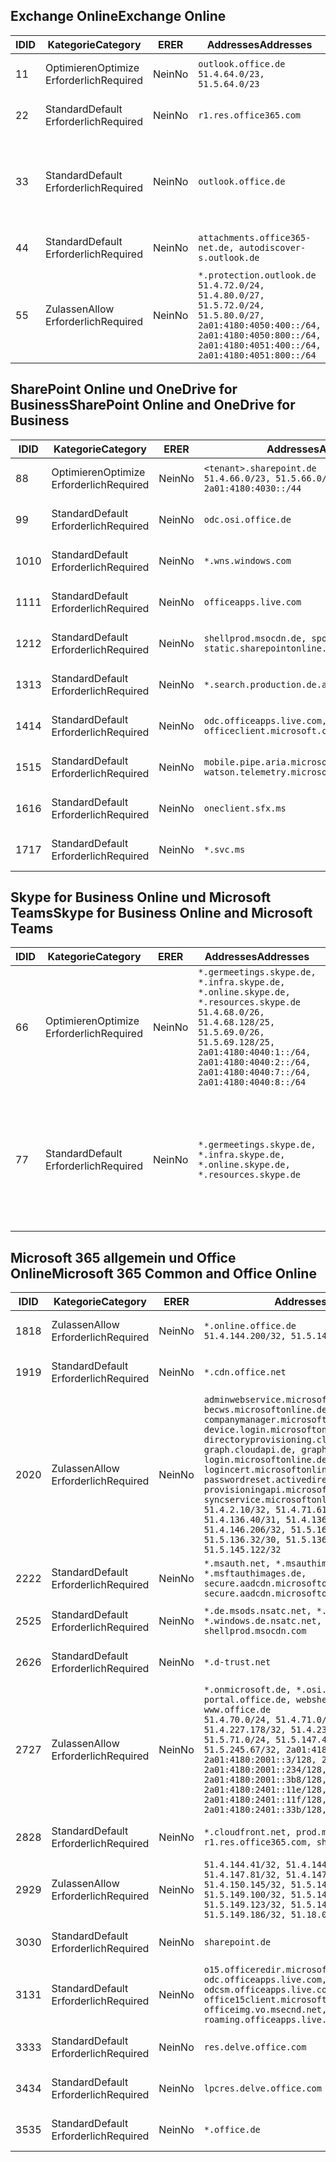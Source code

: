 <!--THIS FILE IS AUTOMATICALLY GENERATED. MANUAL CHANGES WILL BE OVERWRITTEN.-->
<!--Please contact the Office 365 Endpoints team with any questions.-->
<!--Germany endpoints version 2020120100-->
<!--File generated 2020-12-01 11:00:02.0901-->

## <a name="exchange-online"></a><span data-ttu-id="a6ba5-101">Exchange Online</span><span class="sxs-lookup"><span data-stu-id="a6ba5-101">Exchange Online</span></span>

<span data-ttu-id="a6ba5-102">ID</span><span class="sxs-lookup"><span data-stu-id="a6ba5-102">ID</span></span> | <span data-ttu-id="a6ba5-103">Kategorie</span><span class="sxs-lookup"><span data-stu-id="a6ba5-103">Category</span></span> | <span data-ttu-id="a6ba5-104">ER</span><span class="sxs-lookup"><span data-stu-id="a6ba5-104">ER</span></span> | <span data-ttu-id="a6ba5-105">Addresses</span><span class="sxs-lookup"><span data-stu-id="a6ba5-105">Addresses</span></span> | <span data-ttu-id="a6ba5-106">Ports</span><span class="sxs-lookup"><span data-stu-id="a6ba5-106">Ports</span></span>
-- | -------------------- | -- | ----------------------------------------------------------------------------------------------------------------------------------------------------------------------------------------- | -------------------------------
<span data-ttu-id="a6ba5-107">1</span><span class="sxs-lookup"><span data-stu-id="a6ba5-107">1</span></span> | <span data-ttu-id="a6ba5-108">Optimieren</span><span class="sxs-lookup"><span data-stu-id="a6ba5-108">Optimize</span></span><BR><span data-ttu-id="a6ba5-109">Erforderlich</span><span class="sxs-lookup"><span data-stu-id="a6ba5-109">Required</span></span> | <span data-ttu-id="a6ba5-110">Nein</span><span class="sxs-lookup"><span data-stu-id="a6ba5-110">No</span></span> | `outlook.office.de`<BR>`51.4.64.0/23, 51.5.64.0/23` | <span data-ttu-id="a6ba5-111">**TCP:** 443, 80</span><span class="sxs-lookup"><span data-stu-id="a6ba5-111">**TCP:** 443, 80</span></span>
<span data-ttu-id="a6ba5-112">2</span><span class="sxs-lookup"><span data-stu-id="a6ba5-112">2</span></span> | <span data-ttu-id="a6ba5-113">Standard</span><span class="sxs-lookup"><span data-stu-id="a6ba5-113">Default</span></span><BR><span data-ttu-id="a6ba5-114">Erforderlich</span><span class="sxs-lookup"><span data-stu-id="a6ba5-114">Required</span></span> | <span data-ttu-id="a6ba5-115">Nein</span><span class="sxs-lookup"><span data-stu-id="a6ba5-115">No</span></span> | `r1.res.office365.com` | <span data-ttu-id="a6ba5-116">**TCP:** 443, 80</span><span class="sxs-lookup"><span data-stu-id="a6ba5-116">**TCP:** 443, 80</span></span>
<span data-ttu-id="a6ba5-117">3</span><span class="sxs-lookup"><span data-stu-id="a6ba5-117">3</span></span> | <span data-ttu-id="a6ba5-118">Standard</span><span class="sxs-lookup"><span data-stu-id="a6ba5-118">Default</span></span><BR><span data-ttu-id="a6ba5-119">Erforderlich</span><span class="sxs-lookup"><span data-stu-id="a6ba5-119">Required</span></span> | <span data-ttu-id="a6ba5-120">Nein</span><span class="sxs-lookup"><span data-stu-id="a6ba5-120">No</span></span> | `outlook.office.de` | <span data-ttu-id="a6ba5-121">**TCP:** 143, 25, 587, 993, 995</span><span class="sxs-lookup"><span data-stu-id="a6ba5-121">**TCP:** 143, 25, 587, 993, 995</span></span>
<span data-ttu-id="a6ba5-122">4</span><span class="sxs-lookup"><span data-stu-id="a6ba5-122">4</span></span> | <span data-ttu-id="a6ba5-123">Standard</span><span class="sxs-lookup"><span data-stu-id="a6ba5-123">Default</span></span><BR><span data-ttu-id="a6ba5-124">Erforderlich</span><span class="sxs-lookup"><span data-stu-id="a6ba5-124">Required</span></span> | <span data-ttu-id="a6ba5-125">Nein</span><span class="sxs-lookup"><span data-stu-id="a6ba5-125">No</span></span> | `attachments.office365-net.de, autodiscover-s.outlook.de` | <span data-ttu-id="a6ba5-126">**TCP:** 443, 80</span><span class="sxs-lookup"><span data-stu-id="a6ba5-126">**TCP:** 443, 80</span></span>
<span data-ttu-id="a6ba5-127">5</span><span class="sxs-lookup"><span data-stu-id="a6ba5-127">5</span></span> | <span data-ttu-id="a6ba5-128">Zulassen</span><span class="sxs-lookup"><span data-stu-id="a6ba5-128">Allow</span></span><BR><span data-ttu-id="a6ba5-129">Erforderlich</span><span class="sxs-lookup"><span data-stu-id="a6ba5-129">Required</span></span> | <span data-ttu-id="a6ba5-130">Nein</span><span class="sxs-lookup"><span data-stu-id="a6ba5-130">No</span></span> | `*.protection.outlook.de`<BR>`51.4.72.0/24, 51.4.80.0/27, 51.5.72.0/24, 51.5.80.0/27, 2a01:4180:4050:400::/64, 2a01:4180:4050:800::/64, 2a01:4180:4051:400::/64, 2a01:4180:4051:800::/64` | <span data-ttu-id="a6ba5-131">**TCP:** 25, 443</span><span class="sxs-lookup"><span data-stu-id="a6ba5-131">**TCP:** 25, 443</span></span>

## <a name="sharepoint-online-and-onedrive-for-business"></a><span data-ttu-id="a6ba5-132">SharePoint Online und OneDrive for Business</span><span class="sxs-lookup"><span data-stu-id="a6ba5-132">SharePoint Online and OneDrive for Business</span></span>

<span data-ttu-id="a6ba5-133">ID</span><span class="sxs-lookup"><span data-stu-id="a6ba5-133">ID</span></span> | <span data-ttu-id="a6ba5-134">Kategorie</span><span class="sxs-lookup"><span data-stu-id="a6ba5-134">Category</span></span> | <span data-ttu-id="a6ba5-135">ER</span><span class="sxs-lookup"><span data-stu-id="a6ba5-135">ER</span></span> | <span data-ttu-id="a6ba5-136">Addresses</span><span class="sxs-lookup"><span data-stu-id="a6ba5-136">Addresses</span></span> | <span data-ttu-id="a6ba5-137">Ports</span><span class="sxs-lookup"><span data-stu-id="a6ba5-137">Ports</span></span>
-- | -------------------- | -- | ------------------------------------------------------------------------------ | ----------------
<span data-ttu-id="a6ba5-138">8</span><span class="sxs-lookup"><span data-stu-id="a6ba5-138">8</span></span> | <span data-ttu-id="a6ba5-139">Optimieren</span><span class="sxs-lookup"><span data-stu-id="a6ba5-139">Optimize</span></span><BR><span data-ttu-id="a6ba5-140">Erforderlich</span><span class="sxs-lookup"><span data-stu-id="a6ba5-140">Required</span></span> | <span data-ttu-id="a6ba5-141">Nein</span><span class="sxs-lookup"><span data-stu-id="a6ba5-141">No</span></span> | `<tenant>.sharepoint.de`<BR>`51.4.66.0/23, 51.5.66.0/23, 2a01:4180:4030::/44` | <span data-ttu-id="a6ba5-142">**TCP:** 443, 80</span><span class="sxs-lookup"><span data-stu-id="a6ba5-142">**TCP:** 443, 80</span></span>
<span data-ttu-id="a6ba5-143">9</span><span class="sxs-lookup"><span data-stu-id="a6ba5-143">9</span></span> | <span data-ttu-id="a6ba5-144">Standard</span><span class="sxs-lookup"><span data-stu-id="a6ba5-144">Default</span></span><BR><span data-ttu-id="a6ba5-145">Erforderlich</span><span class="sxs-lookup"><span data-stu-id="a6ba5-145">Required</span></span> | <span data-ttu-id="a6ba5-146">Nein</span><span class="sxs-lookup"><span data-stu-id="a6ba5-146">No</span></span> | `odc.osi.office.de` | <span data-ttu-id="a6ba5-147">**TCP:** 443, 80</span><span class="sxs-lookup"><span data-stu-id="a6ba5-147">**TCP:** 443, 80</span></span>
<span data-ttu-id="a6ba5-148">10</span><span class="sxs-lookup"><span data-stu-id="a6ba5-148">10</span></span> | <span data-ttu-id="a6ba5-149">Standard</span><span class="sxs-lookup"><span data-stu-id="a6ba5-149">Default</span></span><BR><span data-ttu-id="a6ba5-150">Erforderlich</span><span class="sxs-lookup"><span data-stu-id="a6ba5-150">Required</span></span> | <span data-ttu-id="a6ba5-151">Nein</span><span class="sxs-lookup"><span data-stu-id="a6ba5-151">No</span></span> | `*.wns.windows.com` | <span data-ttu-id="a6ba5-152">**TCP:** 443, 80</span><span class="sxs-lookup"><span data-stu-id="a6ba5-152">**TCP:** 443, 80</span></span>
<span data-ttu-id="a6ba5-153">11</span><span class="sxs-lookup"><span data-stu-id="a6ba5-153">11</span></span> | <span data-ttu-id="a6ba5-154">Standard</span><span class="sxs-lookup"><span data-stu-id="a6ba5-154">Default</span></span><BR><span data-ttu-id="a6ba5-155">Erforderlich</span><span class="sxs-lookup"><span data-stu-id="a6ba5-155">Required</span></span> | <span data-ttu-id="a6ba5-156">Nein</span><span class="sxs-lookup"><span data-stu-id="a6ba5-156">No</span></span> | `officeapps.live.com` | <span data-ttu-id="a6ba5-157">**TCP:** 443, 80</span><span class="sxs-lookup"><span data-stu-id="a6ba5-157">**TCP:** 443, 80</span></span>
<span data-ttu-id="a6ba5-158">12</span><span class="sxs-lookup"><span data-stu-id="a6ba5-158">12</span></span> | <span data-ttu-id="a6ba5-159">Standard</span><span class="sxs-lookup"><span data-stu-id="a6ba5-159">Default</span></span><BR><span data-ttu-id="a6ba5-160">Erforderlich</span><span class="sxs-lookup"><span data-stu-id="a6ba5-160">Required</span></span> | <span data-ttu-id="a6ba5-161">Nein</span><span class="sxs-lookup"><span data-stu-id="a6ba5-161">No</span></span> | `shellprod.msocdn.de, spoprod-a.akamaihd.net, static.sharepointonline.com` | <span data-ttu-id="a6ba5-162">**TCP:** 443, 80</span><span class="sxs-lookup"><span data-stu-id="a6ba5-162">**TCP:** 443, 80</span></span>
<span data-ttu-id="a6ba5-163">13</span><span class="sxs-lookup"><span data-stu-id="a6ba5-163">13</span></span> | <span data-ttu-id="a6ba5-164">Standard</span><span class="sxs-lookup"><span data-stu-id="a6ba5-164">Default</span></span><BR><span data-ttu-id="a6ba5-165">Erforderlich</span><span class="sxs-lookup"><span data-stu-id="a6ba5-165">Required</span></span> | <span data-ttu-id="a6ba5-166">Nein</span><span class="sxs-lookup"><span data-stu-id="a6ba5-166">No</span></span> | `*.search.production.de.azuretrafficmanager.de` | <span data-ttu-id="a6ba5-167">**TCP:** 443</span><span class="sxs-lookup"><span data-stu-id="a6ba5-167">**TCP:** 443</span></span>
<span data-ttu-id="a6ba5-168">14</span><span class="sxs-lookup"><span data-stu-id="a6ba5-168">14</span></span> | <span data-ttu-id="a6ba5-169">Standard</span><span class="sxs-lookup"><span data-stu-id="a6ba5-169">Default</span></span><BR><span data-ttu-id="a6ba5-170">Erforderlich</span><span class="sxs-lookup"><span data-stu-id="a6ba5-170">Required</span></span> | <span data-ttu-id="a6ba5-171">Nein</span><span class="sxs-lookup"><span data-stu-id="a6ba5-171">No</span></span> | `odc.officeapps.live.com, officeclient.microsoft.com` | <span data-ttu-id="a6ba5-172">**TCP:** 443, 80</span><span class="sxs-lookup"><span data-stu-id="a6ba5-172">**TCP:** 443, 80</span></span>
<span data-ttu-id="a6ba5-173">15</span><span class="sxs-lookup"><span data-stu-id="a6ba5-173">15</span></span> | <span data-ttu-id="a6ba5-174">Standard</span><span class="sxs-lookup"><span data-stu-id="a6ba5-174">Default</span></span><BR><span data-ttu-id="a6ba5-175">Erforderlich</span><span class="sxs-lookup"><span data-stu-id="a6ba5-175">Required</span></span> | <span data-ttu-id="a6ba5-176">Nein</span><span class="sxs-lookup"><span data-stu-id="a6ba5-176">No</span></span> | `mobile.pipe.aria.microsoft.com, ssw.live.com, watson.telemetry.microsoft.com` | <span data-ttu-id="a6ba5-177">**TCP:** 443, 80</span><span class="sxs-lookup"><span data-stu-id="a6ba5-177">**TCP:** 443, 80</span></span>
<span data-ttu-id="a6ba5-178">16</span><span class="sxs-lookup"><span data-stu-id="a6ba5-178">16</span></span> | <span data-ttu-id="a6ba5-179">Standard</span><span class="sxs-lookup"><span data-stu-id="a6ba5-179">Default</span></span><BR><span data-ttu-id="a6ba5-180">Erforderlich</span><span class="sxs-lookup"><span data-stu-id="a6ba5-180">Required</span></span> | <span data-ttu-id="a6ba5-181">Nein</span><span class="sxs-lookup"><span data-stu-id="a6ba5-181">No</span></span> | `oneclient.sfx.ms` | <span data-ttu-id="a6ba5-182">**TCP:** 443, 80</span><span class="sxs-lookup"><span data-stu-id="a6ba5-182">**TCP:** 443, 80</span></span>
<span data-ttu-id="a6ba5-183">17</span><span class="sxs-lookup"><span data-stu-id="a6ba5-183">17</span></span> | <span data-ttu-id="a6ba5-184">Standard</span><span class="sxs-lookup"><span data-stu-id="a6ba5-184">Default</span></span><BR><span data-ttu-id="a6ba5-185">Erforderlich</span><span class="sxs-lookup"><span data-stu-id="a6ba5-185">Required</span></span> | <span data-ttu-id="a6ba5-186">Nein</span><span class="sxs-lookup"><span data-stu-id="a6ba5-186">No</span></span> | `*.svc.ms` | <span data-ttu-id="a6ba5-187">**TCP:** 443, 80</span><span class="sxs-lookup"><span data-stu-id="a6ba5-187">**TCP:** 443, 80</span></span>

## <a name="skype-for-business-online-and-microsoft-teams"></a><span data-ttu-id="a6ba5-188">Skype for Business Online und Microsoft Teams</span><span class="sxs-lookup"><span data-stu-id="a6ba5-188">Skype for Business Online and Microsoft Teams</span></span>

<span data-ttu-id="a6ba5-189">ID</span><span class="sxs-lookup"><span data-stu-id="a6ba5-189">ID</span></span> | <span data-ttu-id="a6ba5-190">Kategorie</span><span class="sxs-lookup"><span data-stu-id="a6ba5-190">Category</span></span> | <span data-ttu-id="a6ba5-191">ER</span><span class="sxs-lookup"><span data-stu-id="a6ba5-191">ER</span></span> | <span data-ttu-id="a6ba5-192">Addresses</span><span class="sxs-lookup"><span data-stu-id="a6ba5-192">Addresses</span></span> | <span data-ttu-id="a6ba5-193">Ports</span><span class="sxs-lookup"><span data-stu-id="a6ba5-193">Ports</span></span>
-- | -------------------- | -- | ----------------------------------------------------------------------------------------------------------------------------------------------------------------------------------------------------------------------------------------------- | --------------------------------------------------
<span data-ttu-id="a6ba5-194">6</span><span class="sxs-lookup"><span data-stu-id="a6ba5-194">6</span></span> | <span data-ttu-id="a6ba5-195">Optimieren</span><span class="sxs-lookup"><span data-stu-id="a6ba5-195">Optimize</span></span><BR><span data-ttu-id="a6ba5-196">Erforderlich</span><span class="sxs-lookup"><span data-stu-id="a6ba5-196">Required</span></span> | <span data-ttu-id="a6ba5-197">Nein</span><span class="sxs-lookup"><span data-stu-id="a6ba5-197">No</span></span> | `*.germeetings.skype.de, *.infra.skype.de, *.online.skype.de, *.resources.skype.de`<BR>`51.4.68.0/26, 51.4.68.128/25, 51.5.69.0/26, 51.5.69.128/25, 2a01:4180:4040:1::/64, 2a01:4180:4040:2::/64, 2a01:4180:4040:7::/64, 2a01:4180:4040:8::/64` | <span data-ttu-id="a6ba5-198">**TCP:** 443, 80</span><span class="sxs-lookup"><span data-stu-id="a6ba5-198">**TCP:** 443, 80</span></span><BR><span data-ttu-id="a6ba5-199">**UDP:** 3478</span><span class="sxs-lookup"><span data-stu-id="a6ba5-199">**UDP:** 3478</span></span>
<span data-ttu-id="a6ba5-200">7</span><span class="sxs-lookup"><span data-stu-id="a6ba5-200">7</span></span> | <span data-ttu-id="a6ba5-201">Standard</span><span class="sxs-lookup"><span data-stu-id="a6ba5-201">Default</span></span><BR><span data-ttu-id="a6ba5-202">Erforderlich</span><span class="sxs-lookup"><span data-stu-id="a6ba5-202">Required</span></span> | <span data-ttu-id="a6ba5-203">Nein</span><span class="sxs-lookup"><span data-stu-id="a6ba5-203">No</span></span> | `*.germeetings.skype.de, *.infra.skype.de, *.online.skype.de, *.resources.skype.de` | <span data-ttu-id="a6ba5-204">**TCP:** 5061, 50000-59999</span><span class="sxs-lookup"><span data-stu-id="a6ba5-204">**TCP:** 5061, 50000-59999</span></span><BR><span data-ttu-id="a6ba5-205">**UDP:** 50000-59999</span><span class="sxs-lookup"><span data-stu-id="a6ba5-205">**UDP:** 50000-59999</span></span>

## <a name="microsoft-365-common-and-office-online"></a><span data-ttu-id="a6ba5-206">Microsoft 365 allgemein und Office Online</span><span class="sxs-lookup"><span data-stu-id="a6ba5-206">Microsoft 365 Common and Office Online</span></span>

<span data-ttu-id="a6ba5-207">ID</span><span class="sxs-lookup"><span data-stu-id="a6ba5-207">ID</span></span> | <span data-ttu-id="a6ba5-208">Kategorie</span><span class="sxs-lookup"><span data-stu-id="a6ba5-208">Category</span></span> | <span data-ttu-id="a6ba5-209">ER</span><span class="sxs-lookup"><span data-stu-id="a6ba5-209">ER</span></span> | <span data-ttu-id="a6ba5-210">Addresses</span><span class="sxs-lookup"><span data-stu-id="a6ba5-210">Addresses</span></span> | <span data-ttu-id="a6ba5-211">Ports</span><span class="sxs-lookup"><span data-stu-id="a6ba5-211">Ports</span></span>
-- | ------------------- | -- | -------------------------------------------------------------------------------------------------------------------------------------------------------------------------------------------------------------------------------------------------------------------------------------------------------------------------------------------------------------------------------------------------------------------------------------------------------------------------------------------------------------------------------------------------------------------------------------------------------------------------- | ----------------
<span data-ttu-id="a6ba5-212">18</span><span class="sxs-lookup"><span data-stu-id="a6ba5-212">18</span></span> | <span data-ttu-id="a6ba5-213">Zulassen</span><span class="sxs-lookup"><span data-stu-id="a6ba5-213">Allow</span></span><BR><span data-ttu-id="a6ba5-214">Erforderlich</span><span class="sxs-lookup"><span data-stu-id="a6ba5-214">Required</span></span> | <span data-ttu-id="a6ba5-215">Nein</span><span class="sxs-lookup"><span data-stu-id="a6ba5-215">No</span></span> | `*.online.office.de`<BR>`51.4.144.200/32, 51.5.149.3/32, 51.18.16.0/23` | <span data-ttu-id="a6ba5-216">**TCP:** 443</span><span class="sxs-lookup"><span data-stu-id="a6ba5-216">**TCP:** 443</span></span>
<span data-ttu-id="a6ba5-217">19</span><span class="sxs-lookup"><span data-stu-id="a6ba5-217">19</span></span> | <span data-ttu-id="a6ba5-218">Standard</span><span class="sxs-lookup"><span data-stu-id="a6ba5-218">Default</span></span><BR><span data-ttu-id="a6ba5-219">Erforderlich</span><span class="sxs-lookup"><span data-stu-id="a6ba5-219">Required</span></span> | <span data-ttu-id="a6ba5-220">Nein</span><span class="sxs-lookup"><span data-stu-id="a6ba5-220">No</span></span> | `*.cdn.office.net` | <span data-ttu-id="a6ba5-221">**TCP:** 443</span><span class="sxs-lookup"><span data-stu-id="a6ba5-221">**TCP:** 443</span></span>
<span data-ttu-id="a6ba5-222">20</span><span class="sxs-lookup"><span data-stu-id="a6ba5-222">20</span></span> | <span data-ttu-id="a6ba5-223">Zulassen</span><span class="sxs-lookup"><span data-stu-id="a6ba5-223">Allow</span></span><BR><span data-ttu-id="a6ba5-224">Erforderlich</span><span class="sxs-lookup"><span data-stu-id="a6ba5-224">Required</span></span> | <span data-ttu-id="a6ba5-225">Nein</span><span class="sxs-lookup"><span data-stu-id="a6ba5-225">No</span></span> | `adminwebservice.microsoftonline.de, becws.microsoftonline.de, companymanager.microsoftonline.de, device.login.microsoftonline.de, directoryprovisioning.cloudapi.de, graph.cloudapi.de, graph.microsoft.de, login.microsoftonline.de, logincert.microsoftonline.de, pas.cloudapi.de, passwordreset.activedirectory.microsoftazure.de, provisioningapi.microsoftonline.de, syncservice.microsoftonline.de`<BR>`51.4.2.10/32, 51.4.71.61/32, 51.4.136.38/31, 51.4.136.40/31, 51.4.136.42/32, 51.4.146.38/32, 51.4.146.206/32, 51.5.16.7/32, 51.5.71.22/32, 51.5.136.32/30, 51.5.136.36/32, 51.5.145.29/32, 51.5.145.122/32` | <span data-ttu-id="a6ba5-226">**TCP:** 443, 80</span><span class="sxs-lookup"><span data-stu-id="a6ba5-226">**TCP:** 443, 80</span></span>
<span data-ttu-id="a6ba5-227">22</span><span class="sxs-lookup"><span data-stu-id="a6ba5-227">22</span></span> | <span data-ttu-id="a6ba5-228">Standard</span><span class="sxs-lookup"><span data-stu-id="a6ba5-228">Default</span></span><BR><span data-ttu-id="a6ba5-229">Erforderlich</span><span class="sxs-lookup"><span data-stu-id="a6ba5-229">Required</span></span> | <span data-ttu-id="a6ba5-230">Nein</span><span class="sxs-lookup"><span data-stu-id="a6ba5-230">No</span></span> | `*.msauth.net, *.msauthimages.de, *.msftauth.net, *.msftauthimages.de, secure.aadcdn.microsoftonline-p.com, secure.aadcdn.microsoftonline-p.de` | <span data-ttu-id="a6ba5-231">**TCP:** 443, 80</span><span class="sxs-lookup"><span data-stu-id="a6ba5-231">**TCP:** 443, 80</span></span>
<span data-ttu-id="a6ba5-232">25</span><span class="sxs-lookup"><span data-stu-id="a6ba5-232">25</span></span> | <span data-ttu-id="a6ba5-233">Standard</span><span class="sxs-lookup"><span data-stu-id="a6ba5-233">Default</span></span><BR><span data-ttu-id="a6ba5-234">Erforderlich</span><span class="sxs-lookup"><span data-stu-id="a6ba5-234">Required</span></span> | <span data-ttu-id="a6ba5-235">Nein</span><span class="sxs-lookup"><span data-stu-id="a6ba5-235">No</span></span> | `*.de.msods.nsatc.net, *.office.de.akadns.net, *.windows.de.nsatc.net, officehome.msocdn.de, shellprod.msocdn.com` | <span data-ttu-id="a6ba5-236">**TCP:** 443, 80</span><span class="sxs-lookup"><span data-stu-id="a6ba5-236">**TCP:** 443, 80</span></span>
<span data-ttu-id="a6ba5-237">26</span><span class="sxs-lookup"><span data-stu-id="a6ba5-237">26</span></span> | <span data-ttu-id="a6ba5-238">Standard</span><span class="sxs-lookup"><span data-stu-id="a6ba5-238">Default</span></span><BR><span data-ttu-id="a6ba5-239">Erforderlich</span><span class="sxs-lookup"><span data-stu-id="a6ba5-239">Required</span></span> | <span data-ttu-id="a6ba5-240">Nein</span><span class="sxs-lookup"><span data-stu-id="a6ba5-240">No</span></span> | `*.d-trust.net` | <span data-ttu-id="a6ba5-241">**TCP:** 443, 80</span><span class="sxs-lookup"><span data-stu-id="a6ba5-241">**TCP:** 443, 80</span></span>
<span data-ttu-id="a6ba5-242">27</span><span class="sxs-lookup"><span data-stu-id="a6ba5-242">27</span></span> | <span data-ttu-id="a6ba5-243">Zulassen</span><span class="sxs-lookup"><span data-stu-id="a6ba5-243">Allow</span></span><BR><span data-ttu-id="a6ba5-244">Erforderlich</span><span class="sxs-lookup"><span data-stu-id="a6ba5-244">Required</span></span> | <span data-ttu-id="a6ba5-245">Nein</span><span class="sxs-lookup"><span data-stu-id="a6ba5-245">No</span></span> | `*.onmicrosoft.de, *.osi.office.de, office.de, portal.office.de, webshell.suite.office.de, www.office.de`<BR>`51.4.70.0/24, 51.4.71.0/24, 51.4.226.115/32, 51.4.227.178/32, 51.4.230.178/32, 51.5.70.0/24, 51.5.71.0/24, 51.5.147.48/32, 51.5.242.163/32, 51.5.245.67/32, 2a01:4180:2001::2/128, 2a01:4180:2001::3/128, 2a01:4180:2001::92/128, 2a01:4180:2001::234/128, 2a01:4180:2001::3b8/128, 2a01:4180:2401::5/128, 2a01:4180:2401::11e/128, 2a01:4180:2401::11f/128, 2a01:4180:2401::33b/128, 2a01:4180:2401::55b/128` | <span data-ttu-id="a6ba5-246">**TCP:** 443, 80</span><span class="sxs-lookup"><span data-stu-id="a6ba5-246">**TCP:** 443, 80</span></span>
<span data-ttu-id="a6ba5-247">28</span><span class="sxs-lookup"><span data-stu-id="a6ba5-247">28</span></span> | <span data-ttu-id="a6ba5-248">Standard</span><span class="sxs-lookup"><span data-stu-id="a6ba5-248">Default</span></span><BR><span data-ttu-id="a6ba5-249">Erforderlich</span><span class="sxs-lookup"><span data-stu-id="a6ba5-249">Required</span></span> | <span data-ttu-id="a6ba5-250">Nein</span><span class="sxs-lookup"><span data-stu-id="a6ba5-250">No</span></span> | `*.cloudfront.net, prod.msocdn.de, r1.res.office365.com, shellprod.msocdn.de` | <span data-ttu-id="a6ba5-251">**TCP:** 443, 80</span><span class="sxs-lookup"><span data-stu-id="a6ba5-251">**TCP:** 443, 80</span></span>
<span data-ttu-id="a6ba5-252">29</span><span class="sxs-lookup"><span data-stu-id="a6ba5-252">29</span></span> | <span data-ttu-id="a6ba5-253">Zulassen</span><span class="sxs-lookup"><span data-stu-id="a6ba5-253">Allow</span></span><BR><span data-ttu-id="a6ba5-254">Erforderlich</span><span class="sxs-lookup"><span data-stu-id="a6ba5-254">Required</span></span> | <span data-ttu-id="a6ba5-255">Nein</span><span class="sxs-lookup"><span data-stu-id="a6ba5-255">No</span></span> | `51.4.144.41/32, 51.4.144.174/32, 51.4.145.38/32, 51.4.147.81/32, 51.4.147.233/32, 51.4.148.12/32, 51.4.150.145/32, 51.5.147.242/32, 51.5.149.100/32, 51.5.149.119/32, 51.5.149.123/32, 51.5.149.180/32, 51.5.149.186/32, 51.18.0.0/21` | <span data-ttu-id="a6ba5-256">**TCP:** 443, 80</span><span class="sxs-lookup"><span data-stu-id="a6ba5-256">**TCP:** 443, 80</span></span>
<span data-ttu-id="a6ba5-257">30</span><span class="sxs-lookup"><span data-stu-id="a6ba5-257">30</span></span> | <span data-ttu-id="a6ba5-258">Standard</span><span class="sxs-lookup"><span data-stu-id="a6ba5-258">Default</span></span><BR><span data-ttu-id="a6ba5-259">Erforderlich</span><span class="sxs-lookup"><span data-stu-id="a6ba5-259">Required</span></span> | <span data-ttu-id="a6ba5-260">Nein</span><span class="sxs-lookup"><span data-stu-id="a6ba5-260">No</span></span> | `sharepoint.de` | <span data-ttu-id="a6ba5-261">**TCP:** 443, 80</span><span class="sxs-lookup"><span data-stu-id="a6ba5-261">**TCP:** 443, 80</span></span>
<span data-ttu-id="a6ba5-262">31</span><span class="sxs-lookup"><span data-stu-id="a6ba5-262">31</span></span> | <span data-ttu-id="a6ba5-263">Standard</span><span class="sxs-lookup"><span data-stu-id="a6ba5-263">Default</span></span><BR><span data-ttu-id="a6ba5-264">Erforderlich</span><span class="sxs-lookup"><span data-stu-id="a6ba5-264">Required</span></span> | <span data-ttu-id="a6ba5-265">Nein</span><span class="sxs-lookup"><span data-stu-id="a6ba5-265">No</span></span> | `o15.officeredir.microsoft.com, odc.officeapps.live.com, odcsm.officeapps.live.com, office.microsoft.com, office15client.microsoft.com, officeimg.vo.msecnd.net, roaming.officeapps.live.com` | <span data-ttu-id="a6ba5-266">**TCP:** 443, 80</span><span class="sxs-lookup"><span data-stu-id="a6ba5-266">**TCP:** 443, 80</span></span>
<span data-ttu-id="a6ba5-267">33</span><span class="sxs-lookup"><span data-stu-id="a6ba5-267">33</span></span> | <span data-ttu-id="a6ba5-268">Standard</span><span class="sxs-lookup"><span data-stu-id="a6ba5-268">Default</span></span><BR><span data-ttu-id="a6ba5-269">Erforderlich</span><span class="sxs-lookup"><span data-stu-id="a6ba5-269">Required</span></span> | <span data-ttu-id="a6ba5-270">Nein</span><span class="sxs-lookup"><span data-stu-id="a6ba5-270">No</span></span> | `res.delve.office.com` | <span data-ttu-id="a6ba5-271">**TCP:** 443</span><span class="sxs-lookup"><span data-stu-id="a6ba5-271">**TCP:** 443</span></span>
<span data-ttu-id="a6ba5-272">34</span><span class="sxs-lookup"><span data-stu-id="a6ba5-272">34</span></span> | <span data-ttu-id="a6ba5-273">Standard</span><span class="sxs-lookup"><span data-stu-id="a6ba5-273">Default</span></span><BR><span data-ttu-id="a6ba5-274">Erforderlich</span><span class="sxs-lookup"><span data-stu-id="a6ba5-274">Required</span></span> | <span data-ttu-id="a6ba5-275">Nein</span><span class="sxs-lookup"><span data-stu-id="a6ba5-275">No</span></span> | `lpcres.delve.office.com` | <span data-ttu-id="a6ba5-276">**TCP:** 443</span><span class="sxs-lookup"><span data-stu-id="a6ba5-276">**TCP:** 443</span></span>
<span data-ttu-id="a6ba5-277">35</span><span class="sxs-lookup"><span data-stu-id="a6ba5-277">35</span></span> | <span data-ttu-id="a6ba5-278">Standard</span><span class="sxs-lookup"><span data-stu-id="a6ba5-278">Default</span></span><BR><span data-ttu-id="a6ba5-279">Erforderlich</span><span class="sxs-lookup"><span data-stu-id="a6ba5-279">Required</span></span> | <span data-ttu-id="a6ba5-280">Nein</span><span class="sxs-lookup"><span data-stu-id="a6ba5-280">No</span></span> | `*.office.de` | <span data-ttu-id="a6ba5-281">**TCP:** 443, 80</span><span class="sxs-lookup"><span data-stu-id="a6ba5-281">**TCP:** 443, 80</span></span>

